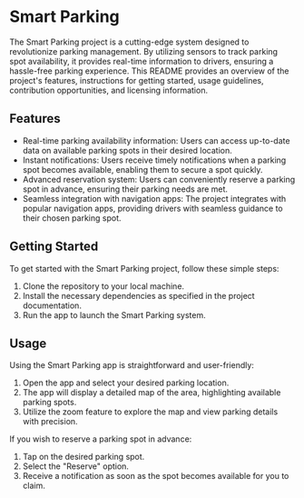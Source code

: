 # Smart Parking

The Smart Parking project is a cutting-edge system designed to revolutionize parking management. By utilizing sensors to track parking spot availability, it provides real-time information to drivers, ensuring a hassle-free parking experience. This README provides an overview of the project's features, instructions for getting started, usage guidelines, contribution opportunities, and licensing information.

## Features

- Real-time parking availability information: Users can access up-to-date data on available parking spots in their desired location.
- Instant notifications: Users receive timely notifications when a parking spot becomes available, enabling them to secure a spot quickly.
- Advanced reservation system: Users can conveniently reserve a parking spot in advance, ensuring their parking needs are met.
- Seamless integration with navigation apps: The project integrates with popular navigation apps, providing drivers with seamless guidance to their chosen parking spot.

## Getting Started

To get started with the Smart Parking project, follow these simple steps:

1. Clone the repository to your local machine.
2. Install the necessary dependencies as specified in the project documentation.
3. Run the app to launch the Smart Parking system.

## Usage

Using the Smart Parking app is straightforward and user-friendly:

1. Open the app and select your desired parking location.
2. The app will display a detailed map of the area, highlighting available parking spots.
3. Utilize the zoom feature to explore the map and view parking details with precision.

If you wish to reserve a parking spot in advance:

1. Tap on the desired parking spot.
2. Select the "Reserve" option.
3. Receive a notification as soon as the spot becomes available for you to claim.
